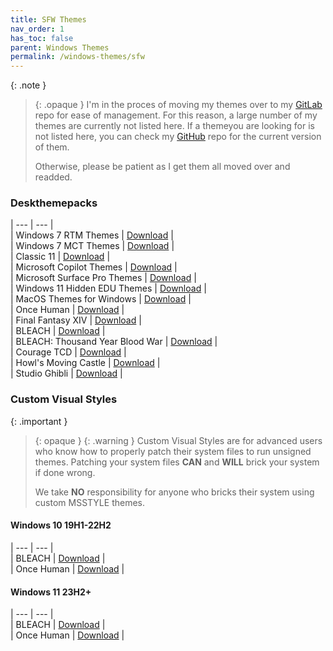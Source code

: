 ```yaml
---
title: SFW Themes
nav_order: 1
has_toc: false
parent: Windows Themes
permalink: /windows-themes/sfw
---
```


{: .note }
> {: .opaque }
> I'm in the proces of moving my themes over to my [GitLab](https://gitlab.com/the-back-room/Themes) repo for ease of management. For this reason, a large number of my themes are currently not listed here. If a themeyou are looking for  is not listed here, you can check my [GitHub](https://github.com/The-Back-Room/repositories) repo for the current version of them.
> 
> Otherwise, please be patient as I get them all moved over and readded.

### Deskthemepacks
 
| --- | --- |  
| Windows 7 RTM Themes | [Download][RTM] |  
| Windows 7 MCT Themes | [Download][MCT] |  
| Classic 11 | [Download][Classic11] |  
| Microsoft Copilot Themes | [Download][MSCopilot] |  
| Microsoft Surface Pro Themes | [Download][MSSurfacePro] |  
| Windows 11 Hidden EDU Themes | [Download][EDU] |  
| MacOS Themes for Windows | [Download][MacOS] |  
| Once Human | [Download][OnceHuman] |  
| Final Fantasy XIV | [Download][FFXIV] |  
| BLEACH | [Download][BLEACH] |  
| BLEACH: Thousand Year Blood War | [Download][BLEACH_TYBW] |  
| Courage TCD | [Download][CourageTCD] |  
| Howl's Moving Castle | [Download][HMC] |  
| Studio Ghibli | [Download][StudioGhibli] | 

### Custom Visual Styles

{: .important }
> {: opaque }
> {: .warning }
> Custom Visual Styles are for advanced users who know how to properly patch their system files to run unsigned themes. 
> Patching your system files **CAN** and **WILL** brick your system if done wrong.
>
> We take **NO** responsibility for anyone who bricks their system using custom MSSTYLE themes.

#### Windows 10 19H1-22H2
 
| --- | --- |  
| BLEACH | [Download][Win10BLEACH] |  
| Once Human | [Download][Win10OnceHuman] |   


#### Windows 11 23H2+

| --- | --- |  
| BLEACH | [Download][Win11BLEACH] |  
| Once Human | [Download][Win11OnceHuman] |  

<!-- ////////////////////////////////////////////////////////////////////////////////////////////////////////////////////// -->

[Win10BLEACH]: https://gitlab.com/the-back-room/Themes/-/tree/main/MSSTYLE/SFW/Windows-10/BLEACH-for-Windows-10-19H1-22H2
[Win10OnceHuman]: https://github.com/The-Back-Room/Once-Human-UI-X2-for-Windows-10-19H1-22H2/

[Win11BLEACH]: https://gitlab.com/the-back-room/Themes/-/tree/main/MSSTYLE/SFW/Windows-11/BLEACH-for-Windows-11
[Win11OnceHuman]: https://gitlab.com/the-back-room/Themes/-/tree/main/MSSTYLE/SFW/Windows-11/Once-Human-for-Windows-11

[RTM]: https://gitlab.com/the-back-room/Themes/-/archive/main/Themes-main.zip?path=Deskthemepacks/SFW/Windows-7-RTM-Themes
[MCT]: https://gitlab.com/the-back-room/Themes/-/archive/main/Themes-main.zip?path=Deskthemepacks/SFW/Windows-7-MCT-Themes
[Classic11]: https://gitlab.com/the-back-room/Themes/-/archive/main/Themes-main.zip?path=Deskthemepacks/SFW/Classic-11
[MSCopilot]: https://gitlab.com/the-back-room/Themes/-/archive/main/Themes-main.zip?path=Deskthemepacks/SFW/Microsoft-Copilot
[MSSurfacePro]: https://gitlab.com/the-back-room/Themes/-/archive/main/Themes-main.zip?path=Deskthemepacks/SFW/Microsoft-Surface-Pro
[MacOS]: https://gitlab.com/the-back-room/Themes/-/archive/main/Themes-main.zip?path=Deskthemepacks/SFW/MacOS
[OnceHuman]: https://gitlab.com/the-back-room/Themes/-/archive/main/Themes-main.zip?path=Deskthemepacks/SFW/Once-Human
[EDU]: https://gitlab.com/the-back-room/Themes/-/archive/main/Themes-main.zip?path=Deskthemepacks/SFW/Windows-11-Hidden-EDU-Themes
[FFXIV]: https://gitlab.com/the-back-room/Themes/-/archive/main/Themes-main.zip?path=Deskthemepacks/SFW/FFXIV
[BLEACH]: https://gitlab.com/the-back-room/Themes/-/archive/main/Themes-main.zip?path=Deskthemepacks/SFW/BLEACH
[BLEACH_TYBW]: https://gitlab.com/the-back-room/Themes/-/archive/main/Themes-main.zip?path=Deskthemepacks/SFW/BLEACH-TYBW
[CourageTCD]: https://gitlab.com/the-back-room/Themes/-/archive/main/Themes-main.zip?path=Deskthemepacks/SFW/Courage-TCD
[HMC]: https://gitlab.com/the-back-room/Themes/-/archive/main/Themes-main.zip?path=Deskthemepacks/SFW/Howls-Moving-Castle
[StudioGhibli]: https://gitlab.com/the-back-room/Themes/-/archive/main/Themes-main.zip?path=Deskthemepacks/SFW/Studio-Ghibli

<!-- ////////////////////////////////////////////////////////////////////////////////////////////////////////////////////// -->